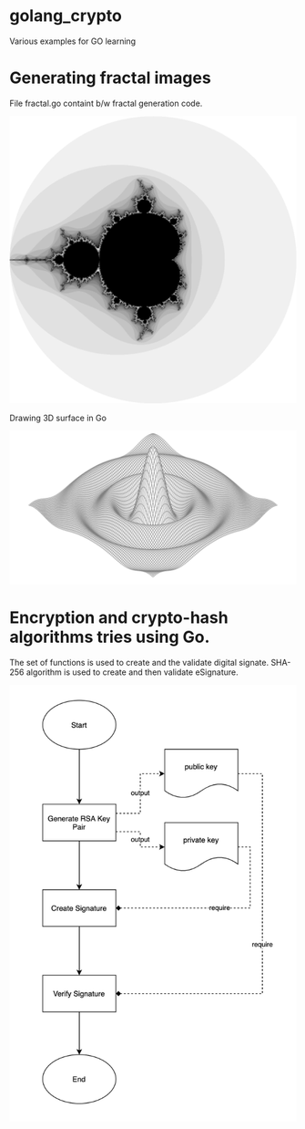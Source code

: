 # golang_crypto


Various examples for GO learning

# Generating fractal images

File fractal.go containt b/w fractal generation code.

![Fractal](https://github.com/klimenkoOleg/golang_crypto/blob/main/resources/fractal.png?raw=true)


Drawing 3D surface in Go

![Fractal](https://github.com/klimenkoOleg/golang_crypto/blob/main/resources/surface.svg?raw=true)

# Encryption and crypto-hash algorithms tries using Go.

The set of functions is used to create and the validate digital signate.
SHA-256 algorithm is used to create and then validate eSignature.



![Digital signature verification workflow](https://github.com/klimenkoOleg/golang_crypto/blob/main/resources/esign.png?raw=true)
